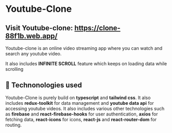 # Youtube-Clone

## Visit Youtube-clone: https://clone-88f1b.web.app/

Youtube-clone is an online video streaming app where you can watch and search any youtube video.

It also includes <strong>INFINITE SCROLL</strong> feature which keeps on loading data while scrolling

## 📌 Technonologies used
Youtube-Clone is purely build on **typescript** and **tailwind css**. It also includes **redux-toolkit** for data management and **youtube data api** for accessing youtube videos. It also includes various other technologies such as **firebase** and **react-firebase-hooks** for user authentication, **axios** for fetching data, **react-icons** for icons, **react-js** and **react-router-dom** for routing.
